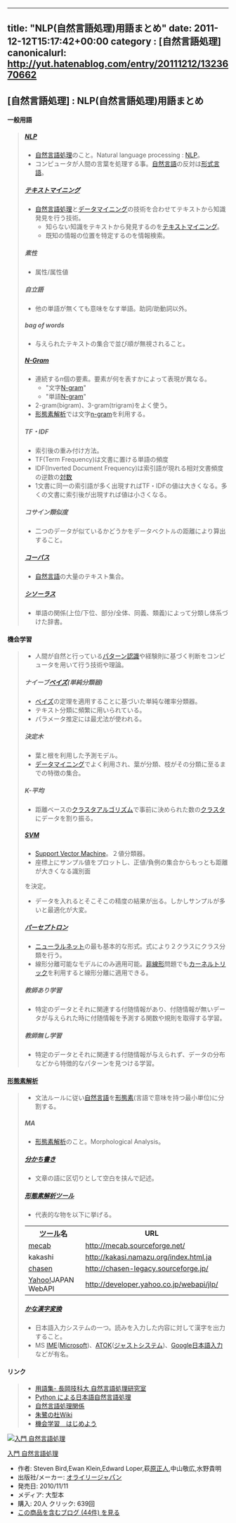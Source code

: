 
---
title: "NLP(自然言語処理)用語まとめ"
date: 2011-12-12T15:17:42+00:00
category : [自然言語処理]
canonicalurl: http://yut.hatenablog.com/entry/20111212/1323670662
---

## [自然言語処理] : NLP(自然言語処理)用語まとめ


<div class="section">
<h4>一般用語</h4>

<blockquote>
    
<div class="section">
<h5><a class="keyword" href="http://d.hatena.ne.jp/keyword/NLP">NLP</a></h5>

<ul>
<li><a class="keyword" href="http://d.hatena.ne.jp/keyword/%BC%AB%C1%B3%B8%C0%B8%EC%BD%E8%CD%FD">自然言語処理</a>のこと。Natural language processing : <a class="keyword" href="http://d.hatena.ne.jp/keyword/NLP">NLP</a>。</li>
<li>コンピュータが人間の言葉を処理する事。<a class="keyword" href="http://d.hatena.ne.jp/keyword/%BC%AB%C1%B3%B8%C0%B8%EC">自然言語</a>の反対は<a class="keyword" href="http://d.hatena.ne.jp/keyword/%B7%C1%BC%B0%B8%C0%B8%EC">形式言語</a>。</li>
</ul>
</div>
<div class="section">
<h5><a class="keyword" href="http://d.hatena.ne.jp/keyword/%A5%C6%A5%AD%A5%B9%A5%C8%A5%DE%A5%A4%A5%CB%A5%F3%A5%B0">テキストマイニング</a></h5>

<ul>
<li><a class="keyword" href="http://d.hatena.ne.jp/keyword/%BC%AB%C1%B3%B8%C0%B8%EC%BD%E8%CD%FD">自然言語処理</a>と<a class="keyword" href="http://d.hatena.ne.jp/keyword/%A5%C7%A1%BC%A5%BF%A5%DE%A5%A4%A5%CB%A5%F3%A5%B0">データマイニング</a>の技術を合わせてテキストから知識発見を行う技術。
<ul>
<li>知らない知識をテキストから発見するのを<a class="keyword" href="http://d.hatena.ne.jp/keyword/%A5%C6%A5%AD%A5%B9%A5%C8%A5%DE%A5%A4%A5%CB%A5%F3%A5%B0">テキストマイニング</a>。</li>
<li>既知の情報の位置を特定するのを情報検索。 </li>
</ul></li>
</ul>
</div>
<div class="section">
<h5>素性</h5>

<ul>
<li>属性/属性値</li>
</ul>
</div>
<div class="section">
<h5>自立語</h5>

<ul>
<li>他の単語が無くても意味をなす単語。助詞/助動詞以外。</li>
</ul>
</div>
<div class="section">
<h5>bag of words</h5>

<ul>
<li>与えられたテキストの集合で並び順が無視されること。</li>
</ul>
</div>
<div class="section">
<h5><a class="keyword" href="http://d.hatena.ne.jp/keyword/N-Gram">N-Gram</a></h5>

<ul>
<li>連続するn個の要素。要素が何を表すかによって表現が異なる。
<ul>
<li>"文字<a class="keyword" href="http://d.hatena.ne.jp/keyword/N-gram">N-gram</a>"</li>
<li>"単語<a class="keyword" href="http://d.hatena.ne.jp/keyword/N-gram">N-gram</a>"</li>
</ul></li>
<li>2-gram(bigram)、3-gram(trigram)をよく使う。</li>
<li><a class="keyword" href="http://d.hatena.ne.jp/keyword/%B7%C1%C2%D6%C1%C7%B2%F2%C0%CF">形態素解析</a>では文字<a class="keyword" href="http://d.hatena.ne.jp/keyword/n-gram">n-gram</a>を利用する。</li>
</ul>
</div>
<div class="section">
<h5>TF・IDF</h5>

<ul>
<li>索引後の重み付け方法。</li>
<li>TF(Term Frequency)は文書に置ける単語の頻度</li>
<li>IDF(Inverted Document Frequency)は索引語が現れる相対文書頻度の逆数の<a class="keyword" href="http://d.hatena.ne.jp/keyword/%C2%D0%BF%F4">対数</a></li>
<li>1文書に同一の索引語が多く出現すればTF・IDFの値は大きくなる。多くの文書に索引後が出現すれば値は小さくなる。</li>
</ul>
</div>
<div class="section">
<h5>コサイン類似度</h5>

<ul>
<li>二つのデータが似ているかどうかをデータベクトルの距離により算出すること。</li>
</ul>
</div>
<div class="section">
<h5><a class="keyword" href="http://d.hatena.ne.jp/keyword/%A5%B3%A1%BC%A5%D1%A5%B9">コーパス</a></h5>

<ul>
<li><a class="keyword" href="http://d.hatena.ne.jp/keyword/%BC%AB%C1%B3%B8%C0%B8%EC">自然言語</a>の大量のテキスト集合。</li>
</ul>
</div>
<div class="section">
<h5><a class="keyword" href="http://d.hatena.ne.jp/keyword/%A5%B7%A5%BD%A1%BC%A5%E9%A5%B9">シソーラス</a></h5>

<ul>
<li>単語の関係(上位/下位、部分/全体、同義、類義)によって分類し体系づけた辞書。</li>
</ul>
</div>
</blockquote>

</div>
<div class="section">
<h4>機会学習</h4>

<blockquote>
    
<ul>
<li>人間が自然と行っている<a class="keyword" href="http://d.hatena.ne.jp/keyword/%A5%D1%A5%BF%A1%BC%A5%F3%C7%A7%BC%B1">パターン認識</a>や経験則に基づく判断をコンピュータを用いて行う技術や理論。</li>
</ul>
<div class="section">
<h5>ナイーブ<a class="keyword" href="http://d.hatena.ne.jp/keyword/%A5%D9%A5%A4%A5%BA">ベイズ</a>(単純分類器)</h5>

<ul>
<li><a class="keyword" href="http://d.hatena.ne.jp/keyword/%A5%D9%A5%A4%A5%BA">ベイズ</a>の定理を適用することに基づいた単純な確率分類器。</li>
<li>テキスト分類に頻繁に用いられている。</li>
<li>パラメータ推定には最尤法が使われる。</li>
</ul>
</div>
<div class="section">
<h5>決定木</h5>

<ul>
<li>葉と根を利用した予測モデル。</li>
<li><a class="keyword" href="http://d.hatena.ne.jp/keyword/%A5%C7%A1%BC%A5%BF%A5%DE%A5%A4%A5%CB%A5%F3%A5%B0">データマイニング</a>でよく利用され、葉が分類、枝がその分類に至るまでの特徴の集合。</li>
</ul>
</div>
<div class="section">
<h5>K-平均</h5>

<ul>
<li>距離ベースの<a class="keyword" href="http://d.hatena.ne.jp/keyword/%A5%AF%A5%E9%A5%B9%A5%BF">クラスタ</a><a class="keyword" href="http://d.hatena.ne.jp/keyword/%A5%A2%A5%EB%A5%B4%A5%EA%A5%BA%A5%E0">アルゴリズム</a>で事前に決められた数の<a class="keyword" href="http://d.hatena.ne.jp/keyword/%A5%AF%A5%E9%A5%B9%A5%BF">クラスタ</a>にデータを割り振る。</li>
</ul>
</div>
<div class="section">
<h5><a class="keyword" href="http://d.hatena.ne.jp/keyword/SVM">SVM</a></h5>

<ul>
<li><a class="keyword" href="http://d.hatena.ne.jp/keyword/Support%20Vector%20Machine">Support Vector Machine</a>。２値分類器。</li>
<li>座標上にサンプル値をプロットし、正値/負例の集合からもっとも距離が大きくなる識別面</li>
</ul><p>を決定。</p>

<ul>
<li>データを入れるとそこそこの精度の結果が出る。しかしサンプルが多いと最適化が大変。</li>
</ul>
</div>
<div class="section">
<h5><a class="keyword" href="http://d.hatena.ne.jp/keyword/%A5%D1%A1%BC%A5%BB%A5%D7%A5%C8%A5%ED%A5%F3">パーセプトロン</a></h5>

<ul>
<li><a class="keyword" href="http://d.hatena.ne.jp/keyword/%A5%CB%A5%E5%A1%BC%A5%E9%A5%EB%A5%CD%A5%C3%A5%C8">ニューラルネット</a>の最も基本的な形式。式により２クラスにクラス分類を行う。</li>
<li>線形分離可能なモデルにのみ適用可能。<a class="keyword" href="http://d.hatena.ne.jp/keyword/%C8%F3%C0%FE%B7%C1">非線形</a>問題でも<a class="keyword" href="http://d.hatena.ne.jp/keyword/%A5%AB%A1%BC%A5%CD%A5%EB%A5%C8%A5%EA%A5%C3%A5%AF">カーネルトリック</a>を利用すると線形分離に適用できる。</li>
</ul>
</div>
<div class="section">
<h5>教師あり学習</h5>

<ul>
<li>特定のデータとそれに関連する付随情報があり、付随情報が無いデータが与えられた時に付随情報を予測する関数や規則を取得する学習。</li>
</ul>
</div>
<div class="section">
<h5>教師無し学習</h5>

<ul>
<li>特定のデータとそれに関連する付随情報が与えられず、データの分布などから特徴的なパターンを見つける学習。</li>
</ul>
</div>
</blockquote>

</div>
<div class="section">
<h4><a class="keyword" href="http://d.hatena.ne.jp/keyword/%B7%C1%C2%D6%C1%C7%B2%F2%C0%CF">形態素解析</a></h4>

<blockquote>
    
<ul>
<li>文法ルールに従い<a class="keyword" href="http://d.hatena.ne.jp/keyword/%BC%AB%C1%B3%B8%C0%B8%EC">自然言語</a>を<a class="keyword" href="http://d.hatena.ne.jp/keyword/%B7%C1%C2%D6%C1%C7">形態素</a>(言語で意味を持つ最小単位)に分割する。</li>
</ul>
<div class="section">
<h5>MA</h5>

<ul>
<li><a class="keyword" href="http://d.hatena.ne.jp/keyword/%B7%C1%C2%D6%C1%C7%B2%F2%C0%CF">形態素解析</a>のこと。Morphological Analysis。</li>
</ul>
</div>
<div class="section">
<h5><a class="keyword" href="http://d.hatena.ne.jp/keyword/%CA%AC%A4%AB%A4%C1%BD%F1%A4%AD">分かち書き</a></h5>

<ul>
<li>文章の語に区切りとして空白を挟んで記述。</li>
</ul>
</div>
<div class="section">
<h5><a class="keyword" href="http://d.hatena.ne.jp/keyword/%B7%C1%C2%D6%C1%C7%B2%F2%C0%CF">形態素解析</a><a class="keyword" href="http://d.hatena.ne.jp/keyword/%A5%C4%A1%BC%A5%EB">ツール</a></h5>

<ul>
<li>代表的な物を以下に挙げる。</li>
</ul>
<table>
<tr>
<th> <a class="keyword" href="http://d.hatena.ne.jp/keyword/%A5%C4%A1%BC%A5%EB">ツール</a>名 </th>
<th> URL </th>
<td> </td>
</tr>
<tr>
<td> <a class="keyword" href="http://d.hatena.ne.jp/keyword/mecab">mecab</a> </td>
<td> <a href="http://mecab.sourceforge.net/">http://mecab.sourceforge.net/</a> </td>
</tr>
<tr>
<td> kakashi </td>
<td> <a href="http://kakasi.namazu.org/index.html.ja">http://kakasi.namazu.org/index.html.ja</a> </td>
</tr>
<tr>
<td> <a class="keyword" href="http://d.hatena.ne.jp/keyword/chasen">chasen</a> </td>
<td> <a href="http://chasen-legacy.sourceforge.jp/">http://chasen-legacy.sourceforge.jp/</a> </td>
</tr>
<tr>
<td> <a class="keyword" href="http://d.hatena.ne.jp/keyword/Yahoo%21">Yahoo!</a>JAPAN WebAPI </td>
<td> <a href="http://developer.yahoo.co.jp/webapi/jlp/">http://developer.yahoo.co.jp/webapi/jlp/</a> </td>
</tr>
</table>
</div>
<div class="section">
<h5><a class="keyword" href="http://d.hatena.ne.jp/keyword/%A4%AB%A4%CA%B4%C1%BB%FA%CA%D1%B4%B9">かな漢字変換</a></h5>

<ul>
<li>日本語入力システムの一つ。読みを入力した内容に対して漢字を出力すること。</li>
<li>MS <a class="keyword" href="http://d.hatena.ne.jp/keyword/IME">IME</a>(<a class="keyword" href="http://d.hatena.ne.jp/keyword/Microsoft">Microsoft</a>)、<a class="keyword" href="http://d.hatena.ne.jp/keyword/ATOK">ATOK</a>(<a class="keyword" href="http://d.hatena.ne.jp/keyword/%A5%B8%A5%E3%A5%B9%A5%C8%A5%B7%A5%B9%A5%C6%A5%E0">ジャストシステム</a>)、<a class="keyword" href="http://d.hatena.ne.jp/keyword/Google%C6%FC%CB%DC%B8%EC%C6%FE%CE%CF">Google日本語入力</a>などが有名。</li>
</ul>
</div>
</blockquote>

</div>
<div class="section">
<h4>リンク</h4>

<blockquote>
    
<ul>
<li><a href="http://nlp.nagaokaut.ac.jp/%E7%94%A8%E8%AA%9E%E9%9B%86">用語集- 長岡技科大 自然言語処理研究室</a></li>
<li><a href="http://nltk.googlecode.com/svn/trunk/doc/book-jp/ch12.html">Python による日本語自然言語処理</a></li>
<li><a href="http://www.tanimoto.to/nlp/index.html">自然言語処理関係</a></li>
<li><a href="http://ibisforest.org/index.php?FrontPage">朱鷺の杜Wiki</a></li>
<li><a href="http://gihyo.jp/dev/serial/01/machine-learning">機会学習　はじめよう</a></li>
</ul>
</blockquote>
<p><div class="amazlet-box"><a href="http://www.amazon.co.jp/exec/obidos/ASIN/4873114705/yutakikuchi-22/"><img src="http://ecx.images-amazon.com/images/I/51EoFqAGo1L._SL160_.jpg" class="hatena-asin-detail-image" alt="入門 自然言語処理" title="入門 自然言語処理"></a><div class="hatena-asin-detail-info"><p class="hatena-asin-detail-title"><a href="http://www.amazon.co.jp/exec/obidos/ASIN/4873114705/yutakikuchi-22/">入門 自然言語処理</a></p><ul><li><span class="hatena-asin-detail-label">作者:</span> Steven Bird,Ewan Klein,Edward Loper,萩<a class="keyword" href="http://d.hatena.ne.jp/keyword/%B8%B6%C0%B5%BF%CD">原正人</a>,中山敬広,水野貴明</li><li><span class="hatena-asin-detail-label">出版社/メーカー:</span> <a class="keyword" href="http://d.hatena.ne.jp/keyword/%A5%AA%A5%E9%A5%A4%A5%EA%A1%BC%A5%B8%A5%E3%A5%D1%A5%F3">オライリージャパン</a></li><li><span class="hatena-asin-detail-label">発売日:</span> 2010/11/11</li><li><span class="hatena-asin-detail-label">メディア:</span> 大型本</li><li><span class="hatena-asin-detail-label">購入</span>: 20人 <span class="hatena-asin-detail-label">クリック</span>: 639回</li><li><a href="http://d.hatena.ne.jp/asin/4873114705/yutakikuchi-22" target="_blank">この商品を含むブログ (44件) を見る</a></li></ul></div><div class="hatena-asin-detail-foot"></div></div></p>

</div>

